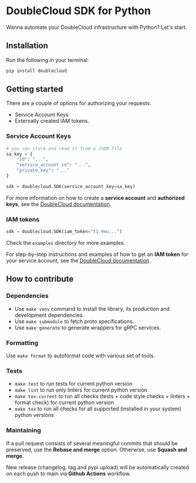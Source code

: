 <!-- Badges -->

[pypi-image]: https://img.shields.io/pypi/v/doublecloud
[pypi-url]: https://pypi.org/project/doublecloud/
[license-image]: https://img.shields.io/github/license/doublecloud/python-sdk.svg
[license-url]: https://github.com/doublecloud/python-sdk/blob/main/LICENSE

# DoubleCloud SDK for Python

Wanna automate your DoubleCloud infrastructure with Python?
Let's start.

## Installation

Run the following in your terminal:

```sh
pip install doublecloud
```

## Getting started

There are a couple of options for authorizing your requests:

* Service Account Keys
* Externally created IAM tokens.

### Service Account Keys

```python
# you can store and read it from a JSON file 
sa_key = {
    "id": "...",
    "service_account_id": "...",
    "private_key": "..."
}

sdk = doublecloud.SDK(service_account_key=sa_key)
```

For more information on how to create a **service account** and **authorized keys**, see the [DoubleCloud documentation](https://double.cloud/docs/en/administration/step-by-step/create-service-account).

### IAM tokens

```python
sdk = doublecloud.SDK(iam_token="t1.9eu...")
```

Check the `examples` directory for more examples.

For step-by-step instructions and examples of how to get an **IAM token** for your service account, see the [DoubleCloud documentation](https://double.cloud/docs/en/public-api/get-iam-token).

## How to contribute

### Dependencies

* Use `make venv` command to install the library, its production and development dependencies.
* Use `make submodule` to fetch proto specifications.
* Use `make generate` to generate wrappers for gRPC services.

### Formatting

Use `make format` to autoformat code with various set of tools.

### Tests

* `make test` to run tests for current python version
* `make lint` to run only linters for current python version
* `make tox-current` to run all checks (tests + code style checks + linters + format check) for current python version
* `make tox` to run all checks for all supported (installed in your system) python versions

### Maintaining

If a pull request consists of several meaningful commits that should be preserved, use the **Rebase and merge** option. Otherwise, use **Squash and merge**.

New release (changelog, tag and pypi upload) will be automatically created on each push to main via **Github Actions** workflow.

